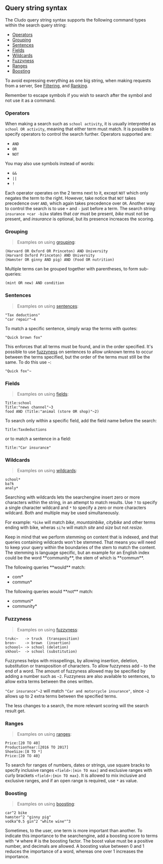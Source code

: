 <h2 id="query-string-syntax">Query string syntax</h2>

The Cludo query string syntax supports the following command types within the search query string:

* [Operators](#full-searches_query_operators)
* [Grouping](#full-searches_query_grouping)
* [Sentences](#full-searches_query_sentences)
* [Fields](#full-searches_query_fields)
* [Wildcards](#full-searches_query_wildcards)
* [Fuzzyness](#full-searches_query_fuzzyness)
* [Ranges](#full-searches_query_ranges)
* [Boosting](#full-searches_query_boosting)

To avoid expressing everything as one big string, when making requests from a server, See [Filtering](#full-searches_filtering), and [Ranking](#full-searches_ranking).

<aside class="warning">
Remember to escape symbols if you wish to search after the symbol and not use it as a command.
</aside>

<h3 id="full-searches_query_operators">Operators</h3>

When making a search such as `school activity`, it is usually interpreted as `school OR activity`, meaning that either term must match. It is possible to specify operators to control the search further. Operators supported are:

* `AND`
* `OR`
* `NOT`

You may also use symbols instead of words:

* `&&`
* `||`
* `!`

Each operator operates on the 2 terms next to it, except `NOT` which only negates the term to the right.
However, take notice that `NOT` takes precedence over `AND`, which again takes precedence over `OR`. Another way to control the search is to use `+` and `-` just before a term. The search string: `insurance +car -bike` states that *car* must be present, *bike* must not be present, and *insurance* is optional, but its presence increaces the scoring.





<h3 id="full-searches_query_grouping">Grouping</h3> 

> Examples on using [grouping](#full-searches_query_grouping):

```
(Harvard OR Oxford OR Princeton) AND University
(Harvard Oxford Princeton) AND University
(Hamster OR ginny AND pig) AND (Food OR nutrition)
```

Multiple terms can be grouped together with parentheses, to form sub-queries:

`(mint OR new) AND condition`





<h3 id="full-searches_query_sentences">Sentences</h3> 

> Examples on using [sentences](#full-searches_query_sentences):

```
"Tax deductions"
"car repair"~4

```

To match a specific sentence, simply wrap the terms with quotes:

`"Quick brown fox"`

This enforces that all terms must be found, and in the order specified. It's possible to use [fuzzyness](#full-searches_query_fuzzyness) on sentences to allow unknown terms to occur between the terms specified, but the order of the terms must still be the same. To do this use `~`:

`"Quick fox"~`






<h3 id="full-searches_query_fields">Fields</h3>

> Examples on using [fields](#full-searches_query_fields):

```
Title:school
Title:"news channel"~3
food AND (Title:"animal (store OR shop)"~2)
```

To search only within a specific field, add the field name before the search:

`Title:Taxdeductions`

or to match a sentence in a field:

`Title:"Car insurance"`





<h3 id="full-searches_query_wildcards">Wildcards</h3> 

> Examples on using [wildcards](#full-searches_query_wildcards):

```
school*
ba?k
analy*
```

Searching with wildcards lets the searchengine insert zero or more characters within the string, in an attempt to match results. Use `?` to specify a single character wildcard and `*` to specify a zero or more characters wildcard. Both and multiple may be used simultaneously.

For example: `*bike` will match *bike*, *mountainbike*, *citybike* and other terms ending with bike, wheras `si?e` will match *site* and *size* but not *resize*.

<aside class="warning">Keep in mind that we perform stemming on content that is indexed, and that queries containing wildcards won't be stemmed. That means you will need to keep your query within the boundaries of the stem to match the content. The stemming is language specific, but an example for an English index could be the word **community**, the stem of which is **commun**.
<p></p>
<p>The following queries **would** match:</p>
<ul>
<li>com&#42;</li>
<li>commun&#42;</li>
</ul>
<p>The following queries would **not** match:</p>
<ul>
<li>communi&#42;</li>
<li>community&#42;</li>
</ul>
</aside>



<h3 id="full-searches_query_fuzzyness">Fuzzyness</h3> 

> Examples on using [fuzzyness](#full-searches_query_fuzzyness):

```
trukc~   -> truck  (transposition)
bron~    -> brown  (insertion)
schoool~ -> school (deletion)
skhool~  -> school (substitution)
```

Fuzzyness helps with misspellings, by allowing insertion, deletion, substitution or transposition of characters. To allow fuzzyness add `~` to the end of a word. The amount of fuzzyness allowed may be specified by adding a number such as `~2`. Fuzzyness are also available to sentences, to allow extra terms between the ones written.

`"Car insurance"~2` will match `"Car and motorcycle insurance"`, since `~2` allows up to 2 extra terms between the specified terms.

The less changes to a search, the more relevant scoring will the search result get.





<h3 id="full-searches_query_ranges">Ranges</h3> 

> Examples on using [ranges](#full-searches_query_ranges):

```
Price:[20 TO 40]
ProductionYear:[2016 TO 2017]
ShoeSize:[8 TO *]
Price:[20 TO 40}
```

To search for ranges of numbers, dates or strings, use square bracks to specify inclusive ranges `<field>:[min TO max]` and exclusive ranges with curly brackets `<field>:{min TO max}`.
It is allowed to mix inclusive and exclusive ranges, and if an open range is required, use `*` as value.





<h3 id="full-searches_query_boosting">Boosting</h3> 

> Examples on using [boosting](#full-searches_query_boosting):

```
car^2 bike
hamster^2 "ginny pig"
vodka^0.5 gin^2 "white wine"^3
```

Sometimes, to the user, one term is more important than another. To indicate this importance to the searchengine, add a boosting score to terms with `^#` where # is the boosting factor. The boost value must be a positive number, and decimals are allowed.
A boosting value between 0 and 1 reduces the importance of a word, whereas one over 1 increases the importance.